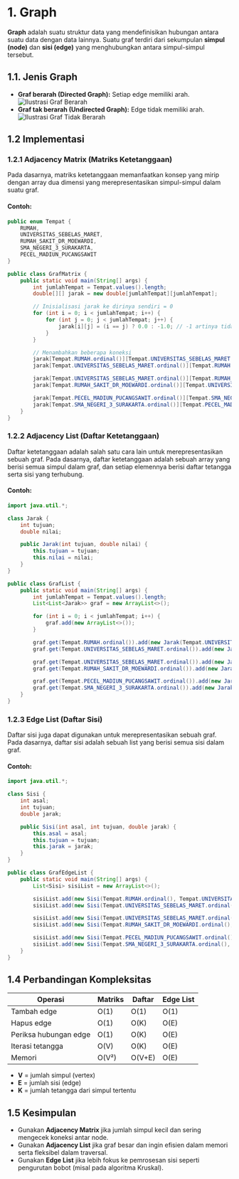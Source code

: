 # 1. Graph

**Graph** adalah suatu struktur data yang mendefinisikan hubungan antara suatu data dengan data lainnya. Suatu graf terdiri dari sekumpulan **simpul (node)** dan **sisi (edge)** yang menghubungkan antara simpul-simpul tersebut. 

## 1.1. Jenis Graph

* **Graf berarah (Directed Graph):** Setiap edge memiliki arah.
  ![Ilustrasi Graf Berarah](https://github.com/Alfurqon02/Praktikum-SDA-2023/blob/main/Bab7-GraphAndDisjointSet/img/directed-graph.png)
* **Graf tak berarah (Undirected Graph):** Edge tidak memiliki arah.
  ![Ilustrasi Graf Tidak Berarah](https://github.com/Alfurqon02/Praktikum-SDA-2023/blob/main/Bab7-GraphAndDisjointSet/img/undirected-graph.png)

## 1.2 Implementasi

### 1.2.1 Adjacency Matrix (Matriks Ketetanggaan)

Pada dasarnya, matriks ketetanggaan memanfaatkan konsep yang mirip dengan array dua dimensi yang merepresentasikan simpul-simpul dalam suatu graf.

#### Contoh:

```java
public enum Tempat {
    RUMAH,
    UNIVERSITAS_SEBELAS_MARET,
    RUMAH_SAKIT_DR_MOEWARDI,
    SMA_NEGERI_3_SURAKARTA,
    PECEL_MADIUN_PUCANGSAWIT
}

public class GrafMatrix {
    public static void main(String[] args) {
        int jumlahTempat = Tempat.values().length;
        double[][] jarak = new double[jumlahTempat][jumlahTempat];

        // Inisialisasi jarak ke dirinya sendiri = 0
        for (int i = 0; i < jumlahTempat; i++) {
            for (int j = 0; j < jumlahTempat; j++) {
                jarak[i][j] = (i == j) ? 0.0 : -1.0; // -1 artinya tidak ada jalur langsung
            }
        }

        // Menambahkan beberapa koneksi
        jarak[Tempat.RUMAH.ordinal()][Tempat.UNIVERSITAS_SEBELAS_MARET.ordinal()] = 2.97;
        jarak[Tempat.UNIVERSITAS_SEBELAS_MARET.ordinal()][Tempat.RUMAH.ordinal()] = 2.97;

        jarak[Tempat.UNIVERSITAS_SEBELAS_MARET.ordinal()][Tempat.RUMAH_SAKIT_DR_MOEWARDI.ordinal()] = 2.86;
        jarak[Tempat.RUMAH_SAKIT_DR_MOEWARDI.ordinal()][Tempat.UNIVERSITAS_SEBELAS_MARET.ordinal()] = 2.86;

        jarak[Tempat.PECEL_MADIUN_PUCANGSAWIT.ordinal()][Tempat.SMA_NEGERI_3_SURAKARTA.ordinal()] = 2.28;
        jarak[Tempat.SMA_NEGERI_3_SURAKARTA.ordinal()][Tempat.PECEL_MADIUN_PUCANGSAWIT.ordinal()] = 2.28;
    }
}
```

### 1.2.2 Adjacency List (Daftar Ketetanggaan)

Daftar ketetanggaan adalah salah satu cara lain untuk merepresentasikan sebuah graf. Pada dasarnya, daftar ketetanggaan adalah sebuah array yang berisi semua simpul dalam graf, dan setiap elemennya berisi daftar tetangga serta sisi yang terhubung.

#### Contoh:

```java
import java.util.*;

class Jarak {
    int tujuan;
    double nilai;

    public Jarak(int tujuan, double nilai) {
        this.tujuan = tujuan;
        this.nilai = nilai;
    }
}

public class GrafList {
    public static void main(String[] args) {
        int jumlahTempat = Tempat.values().length;
        List<List<Jarak>> graf = new ArrayList<>();

        for (int i = 0; i < jumlahTempat; i++) {
            graf.add(new ArrayList<>());
        }

        graf.get(Tempat.RUMAH.ordinal()).add(new Jarak(Tempat.UNIVERSITAS_SEBELAS_MARET.ordinal(), 2.97));
        graf.get(Tempat.UNIVERSITAS_SEBELAS_MARET.ordinal()).add(new Jarak(Tempat.RUMAH.ordinal(), 2.97));

        graf.get(Tempat.UNIVERSITAS_SEBELAS_MARET.ordinal()).add(new Jarak(Tempat.RUMAH_SAKIT_DR_MOEWARDI.ordinal(), 2.86));
        graf.get(Tempat.RUMAH_SAKIT_DR_MOEWARDI.ordinal()).add(new Jarak(Tempat.UNIVERSITAS_SEBELAS_MARET.ordinal(), 2.86));

        graf.get(Tempat.PECEL_MADIUN_PUCANGSAWIT.ordinal()).add(new Jarak(Tempat.SMA_NEGERI_3_SURAKARTA.ordinal(), 2.28));
        graf.get(Tempat.SMA_NEGERI_3_SURAKARTA.ordinal()).add(new Jarak(Tempat.PECEL_MADIUN_PUCANGSAWIT.ordinal(), 2.28));
    }
}
```

### 1.2.3 Edge List (Daftar Sisi)

Daftar sisi juga dapat digunakan untuk merepresentasikan sebuah graf. Pada dasarnya, daftar sisi adalah sebuah list yang berisi semua sisi dalam graf.

#### Contoh:

```java
import java.util.*;

class Sisi {
    int asal;
    int tujuan;
    double jarak;

    public Sisi(int asal, int tujuan, double jarak) {
        this.asal = asal;
        this.tujuan = tujuan;
        this.jarak = jarak;
    }
}

public class GrafEdgeList {
    public static void main(String[] args) {
        List<Sisi> sisiList = new ArrayList<>();

        sisiList.add(new Sisi(Tempat.RUMAH.ordinal(), Tempat.UNIVERSITAS_SEBELAS_MARET.ordinal(), 2.97));
        sisiList.add(new Sisi(Tempat.UNIVERSITAS_SEBELAS_MARET.ordinal(), Tempat.RUMAH.ordinal(), 2.97));

        sisiList.add(new Sisi(Tempat.UNIVERSITAS_SEBELAS_MARET.ordinal(), Tempat.RUMAH_SAKIT_DR_MOEWARDI.ordinal(), 2.86));
        sisiList.add(new Sisi(Tempat.RUMAH_SAKIT_DR_MOEWARDI.ordinal(), Tempat.UNIVERSITAS_SEBELAS_MARET.ordinal(), 2.86));

        sisiList.add(new Sisi(Tempat.PECEL_MADIUN_PUCANGSAWIT.ordinal(), Tempat.SMA_NEGERI_3_SURAKARTA.ordinal(), 2.28));
        sisiList.add(new Sisi(Tempat.SMA_NEGERI_3_SURAKARTA.ordinal(), Tempat.PECEL_MADIUN_PUCANGSAWIT.ordinal(), 2.28));
    }
}
```

## 1.4 Perbandingan Kompleksitas

| Operasi               | Matriks | Daftar | Edge List |
| --------------------- | ------- | ------ | --------- |
| Tambah edge           | O(1)    | O(1)   | O(1)      |
| Hapus edge            | O(1)    | O(K)   | O(E)      |
| Periksa hubungan edge | O(1)    | O(K)   | O(E)      |
| Iterasi tetangga      | O(V)    | O(K)   | O(E)      |
| Memori                | O(V²)   | O(V+E) | O(E)      |

* **V** = jumlah simpul (vertex)
* **E** = jumlah sisi (edge)
* **K** = jumlah tetangga dari simpul tertentu

## 1.5 Kesimpulan

* Gunakan **Adjacency Matrix** jika jumlah simpul kecil dan sering mengecek koneksi antar node.
* Gunakan **Adjacency List** jika graf besar dan ingin efisien dalam memori serta fleksibel dalam traversal.
* Gunakan **Edge List** jika lebih fokus ke pemrosesan sisi seperti pengurutan bobot (misal pada algoritma Kruskal).
